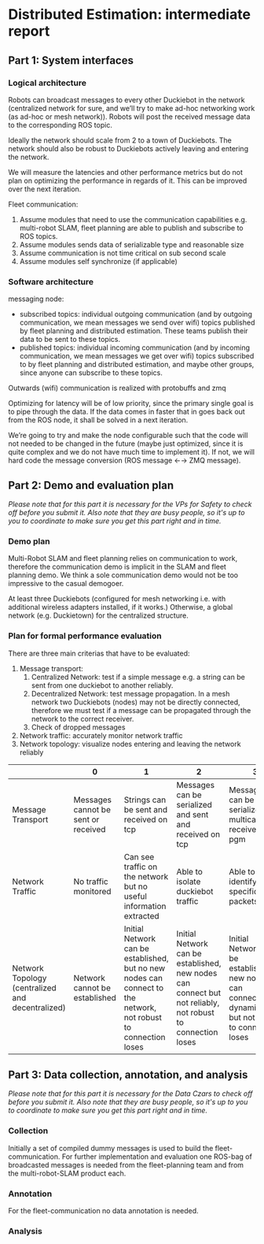 #  Distributed Estimation: intermediate report

## Part 1: System interfaces

### Logical architecture

Robots can broadcast messages to every other Duckiebot in the network (centralized network for sure, and we’ll try to make ad-hoc networking work (as ad-hoc or mesh network)). Robots will post the received message data to the corresponding ROS topic.

Ideally the network should scale from 2 to a town of Duckiebots. The network should also be robust to Duckiebots actively leaving and entering the network.

We will measure the latencies and other performance metrics but do not plan on optimizing the performance in regards of it. This can be improved over the next iteration.

Fleet communication:
1. Assume modules that need to use the communication capabilities e.g. multi-robot SLAM, fleet planning are able to publish and subscribe to ROS topics.
2. Assume modules sends data of serializable type and reasonable size 
3. Assume communication is not time critical on sub second scale
4. Assume modules self synchronize  (if applicable)

<!--
The above must have a check-off by the software architect:

System architect check-off: I, XXX, (agree / do not agree) that the above is compatible with system-level constraints.
-->

### Software architecture

messaging node:
-	subscribed topics: individual outgoing communication (and by outgoing communication, we mean messages we send over wifi) topics published by fleet planning and distributed estimation. These teams publish their data to be sent to these topics.
-	published topics: individual incoming communication (and by incoming communication, we mean messages we get over wifi) topics subscribed to by fleet planning and distributed estimation, and maybe other groups, since anyone can subscribe to these topics.

Outwards (wifi) communication is realized with protobuffs and zmq

Optimizing for latency will be of low priority, since the primary single goal is to pipe through the data. If the data comes in faster that in goes back out from the ROS node, it shall be solved in a next iteration.

We’re going to try and make the node configurable such that the code will not needed to be changed in the future (maybe just optimized, since it is quite complex and we do not have much time to implement it). If not, we will hard code the message conversion (ROS message ←→ ZMQ message).

<!--
The above must have a check-off by the software architect:

Software architect check-off: I, XXX, (agree / do not agree) that the above is compatible with system-level constraints.
-->

## Part 2: Demo and evaluation plan

_Please note that for this part it is necessary for the VPs for Safety to check off before you submit it. Also note that they are busy people, so it's up to you to coordinate to make sure you get this part right and in time._

### Demo plan

Multi-Robot SLAM and fleet planning relies on communication to work, therefore the communication demo is implicit in the SLAM and fleet planning demo.
We think a sole communication demo would not be too impressive to the casual demogoer.

At least three Duckiebots (configured for mesh networking i.e. with additional wireless adapters installed, if it works.) Otherwise, a global network (e.g. Duckietown) for the centralized structure.


### Plan for formal performance evaluation

There are three main criterias that have to be evaluated:
1. Message transport:
    1. Centralized Network: test if a simple message e.g. a string can be sent from one duckiebot to another reliably. 
    2. Decentralized Network: test message propagation. In a mesh network two Duckiebots (nodes) may not be directly connected, therefore we must test if a message can be propagated through the network to the correct receiver.
    3. Check of dropped messages
2. Network traffic: accurately monitor network traffic
3. Network topology: visualize nodes entering and leaving the network reliably


| |0|1|2|3|4|
|---|---|---|---|---|---|
|Message Transport  | Messages cannot be sent or received | Strings can be sent and received on tcp | Messages can be serialized and sent and received on tcp | Messages can be serialized and multicast and received on pgm |Messages can be serialized and multicast and received on pgm on a mesh network|
|Network Traffic|No traffic monitored|Can see traffic on the network but no useful information extracted|Able to isolate duckiebot traffic|Able to identify specific packets|Able to visualize routing of specific packages|
|Network Topology (centralized and decentralized)|Network cannot be established|Initial Network can be established, but no new nodes can connect to the network, not robust to connection loses|Initial Network can be established, new nodes can connect but not reliably, not robust to connection loses|Initial Network can be established, new nodes can connect/leave dynamically, but not robust to connection loses|Initial Network can be established, new nodes can connect/leave dynamically, and robust to connection loses|


<!--
Check-off by Duckietown Vice-President of Safety:

Duckietown Vice-President of Safety: I, (believe / do not believe) that the performance evaluation above is
-->
## Part 3: Data collection, annotation, and analysis

_Please note that for this part it is necessary for the Data Czars to check off before you submit it. Also note that they are busy people, so it's up to you to coordinate to make sure you get this part right and in time._

### Collection

Initially a set of compiled dummy messages is used to build the fleet-communication.
For further implementation and evaluation one ROS-bag of broadcasted messages is needed from the fleet-planning team and from the multi-robot-SLAM product each. 

### Annotation

For the fleet-communication no data annotation is needed.

### Analysis

<!--
Check-off by Data Zars:

Data czars check-off: We, XXX and YYY, (believe / do not believe) that the plan above is well structured, and that we can provide the level of support requested.
-->
